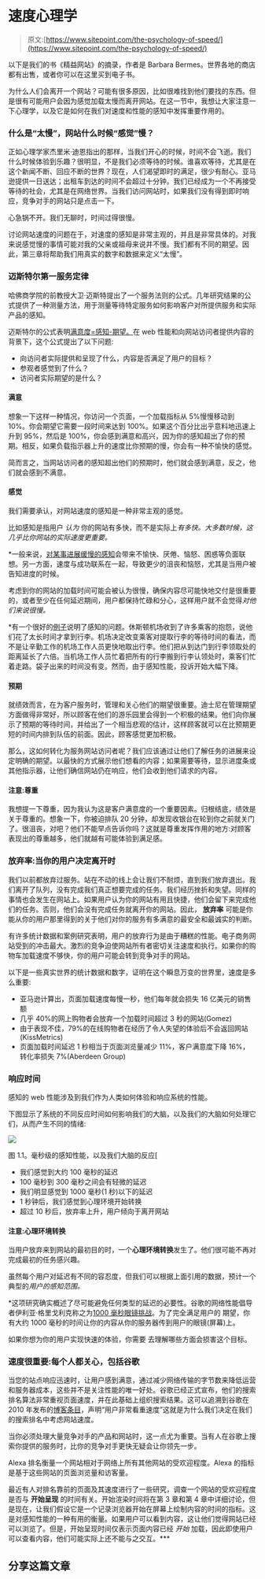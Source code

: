 # 速度心理学

> 原文:[https://www.sitepoint.com/the-psychology-of-speed/](https://www.sitepoint.com/the-psychology-of-speed/)

以下是我们的书《精益网站》的摘录，作者是 Barbara Bermes。世界各地的商店都有出售，或者你可以在这里买到电子书。

为什么人们会离开一个网站？可能有很多原因，比如很难找到他们要找的东西。但是很有可能用户会因为感觉加载太慢而离开网站。在这一节中，我想让大家注意一下心理学，以及它是如何在我们对速度和性能的感知中发挥重要作用的。

### 什么是“太慢”，网站什么时候“感觉”慢？

正如心理学家杰里米·迪恩指出的那样，当我们开心的时候，时间不会飞逝。我们什么时候体验到乐趣？很明显，不是我们必须等待的时候。谁喜欢等待，尤其是在这个新闻不断、回应不断的世界？现在，人们渴望即时的满足，很少有耐心。亚马逊提供一日送达；出租车到达的时间不会超过十分钟。我们已经成为一个不再接受等待的社会，尤其是在网络世界。当我们访问网站时，如果我们没有得到即时响应，竞争对手的网站只是点击一下。

心急锅不开。我们无聊时，时间过得很慢。

讨论网站速度的问题在于，对速度的感知是非常主观的，并且是非常具体的。对我来说感觉慢的事情可能对我的父亲或祖母来说并不慢。我们都有不同的期望。因此，第三章将帮助我们用真实的数字和数据来定义“太慢”。

### 迈斯特尔第一服务定律

哈佛商学院的前教授大卫·迈斯特提出了一个服务法则的公式。几年研究结果的公式提供了一种测量方法，用于测量等待特定服务如何影响客户对所提供服务和实际产品的感知。

迈斯特尔的公式表明[满意度=感知-期望。](http://faculty.haas.berkeley.edu/andy/blockhandouts/Queue%20Psychology.ppt)在 web 性能和向网站访问者提供内容的背景下，这个公式提出了以下问题:

*   向访问者实际提供和呈现了什么，内容是否满足了用户的目标？
*   参观者感觉到了什么？
*   访问者实际期望的是什么？

#### 满意

想象一下这样一种情况，你访问一个页面，一个加载指标从 5%慢慢移动到 10%。你会期望它需要一段时间来达到 100%。如果这个百分比出乎意料地迅速上升到 95%，然后是 100%，你会感到满意和高兴，因为你的感知超出了你的预期。相反，如果负载指示器上升的速度比你预期的慢，你会有一种不愉快的感觉。

简而言之，当网站访问者的感知超出他们的预期时，他们就会感到满意，反之，他们就会感到不满意。

#### 感觉

我们需要承认，对网站速度的感知是一种非常主观的感觉。

比如感知是指用户 *认为* 你的网站有多快，而不是实际上*有多快。大多数时候，这几乎比你网站的实际速度更重要。*

 *一般来说，[对某事进展缓慢的感知](http://www.slideshare.net/stoyan/psychology-of-performance)会带来不愉快、厌倦、恼怒、困惑等负面联想。另一方面，速度与成功联系在一起，导致更少的沮丧和恼怒，尤其是当用户被告知进度的时候。

考虑到你的网站的加载时间可能会被认为很慢，确保内容尽可能快地交付是很重要的，或者至少在任何延迟期间，用户都保持忙碌和分心，这样用户就不会觉得*对他们来说很慢。*

 *有一个很好的[例子](http://www.nytimes.com/2012/08/19/opinion/sunday/why-waiting-in-line-is-torture.html?pagewanted=all&_r=0)说明了感知的问题。休斯顿机场收到了许多乘客的抱怨，说他们花了太长时间才拿到行李。机场决定改变乘客对提取行李的等待时间的看法，而不是让辛勤工作的机场工作人员更快地取出行李。他们把从到达门到行李领取处的距离延长了六倍。当机场工作人员忙着把所有的行李搬到行李认领处时，乘客们忙着走路。袋子出来的时间没有变。然而，由于感知性能，投诉开始大幅下降。

#### 预期

就绩效而言，在为客户服务时，管理和关心他们的期望很重要。迪士尼在管理期望方面做得非常好，所以顾客在他们的游乐园里会得到一个积极的结果。他们向你展示了预期的等待时间，并给出了一个相当悲观的估计，这样顾客就可以在比预期更短的时间内排到队伍的前面。因此，顾客感觉更加积极。

那么，这如何转化为服务网站访问者呢？我们应该通过让他们了解任务的进展来设定明确的期望。以最快的方式展示他们想看的内容；如果需要等待，显示进度条或其他指示器，让他们确信网站仍在响应，他们会收到他们请求的内容。

#### 注意:尊重

我想提一下尊重，因为我认为这是客户满意度的一个重要因素。归根结底，绩效是关于尊重的。想象一下，你被迫排队 20 分钟，却发现收银台在轮到你之前就关门了。很沮丧，对吧？他们不能早点告诉你吗？这就是尊重发挥作用的地方:对顾客表现出的尊重越多，他们就越有可能体验到满足感。

### 放弃率:当你的用户决定离开时

我们以前都放弃过服务。站在不动的线上会让我们不耐烦，直到我们放弃退出。我们离开了队列，没有完成我们真正想要完成的任务。我们经历挫折和失望。同样的事情也会发生在网站上。如果用户认为你的网站有用且快捷，他们会留下来完成他们的任务。否则，他们会没有完成任务就离开你的网站。因此， **放弃率** 可能是你能从你的用户那里得到的关于他们对你的服务有多满意的最安全和最诚实的判断。

有许多统计数据和案例研究表明，用户的放弃行为是由于糟糕的性能。电子商务网站受到的冲击最大。激烈的竞争迫使网站所有者密切关注速度和执行。如果你的购物车加载速度不够快，你的用户可能会转到竞争对手的网站。

以下是一些真实世界的统计数据和数字，证明在这个瞬息万变的世界里，速度是多么重要:

*   亚马逊计算出，页面加载速度每慢一秒，他们每年就会损失 16 亿美元的销售额
*   几乎 40%的网上购物者会放弃一个加载时间超过 3 秒的网站(Gomez)
*   由于表现不佳，79%的在线购物者在经历了令人失望的体验后不会返回网站(KissMetrics)
*   页面加载时间延迟 1 秒相当于页面浏览量减少 11%，客户满意度下降 16%，转化率损失 7%(Aberdeen Group)

### 响应时间

感知的 web 性能涉及到我们作为人类如何体验和响应系统的性能。

下图显示了系统的不同反应时间如何影响我们的大脑，以及我们的大脑如何处理它们，从而产生不同的情绪:

![](../Images/3d743c5ce8c7fe5296add460e9565455.png)

图 1.1。毫秒级的感知性能，以及我们大脑的反应[

*   我们感觉到大约 100 毫秒的延迟
*   100 毫秒到 300 毫秒之间会有轻微的延迟
*   我们明显感觉到 1000 毫秒(1 秒)以下的延迟
*   1 秒钟后，我们感觉到心理环境开始转换
*   超过 10 秒后，放弃率上升，用户倾向于离开网站

#### 注意:心理环境转换

当用户放弃来到网站的最初目的时，一个**心理环境转换**发生了。他们很可能不再对完成最初的任务感兴趣。

虽然每个用户对延迟有不同的容忍度，但我们可以根据上面引用的数据，预计一个典型的*用户的感知范围。*

 *这项研究确实概述了尽可能避免任何类型的延迟的必要性。谷歌的网络性能倡导者伊利亚·格里戈利克称之为[1000 毫秒眼镜挑战](https://www.igvita.com/slides/2013/io-pagespeed.pdf)。为了完全满足用户的
期望，你有大约 1000 毫秒的时间让你的内容从你的服务器传到用户的眼镜(屏幕)上。

如果你想为你的用户实现快速的体验，你需要
去理解哪些方面会损害这个目标。

### 速度很重要:每个人都关心，包括谷歌

当您的站点响应迅速时，让用户感到满意，通过减少网络传输的字节数来降低运营和服务器成本，这些并不是关注性能的唯一好处。谷歌已经正式宣布，他们的搜索排名算法非常重视页面速度，并在此基础上组织搜索结果。这可以追溯到谷歌在 2010 年发布的[博客条目](http://googlewebmastercentral.blogspot.ca/2010/04/using-site-speed-in-web-search-ranking.html)，声明“用户非常看重速度”这就是为什么我们决定在我们的搜索排名中考虑网站速度。

当你必须处理大量竞争对手的产品和网站时，这一点尤为重要。当有人在谷歌上搜索你提供的服务时，比你的竞争对手更快无疑会让你领先一步。

Alexa 排名衡量一个网站相对于网络上所有其他网站的受欢迎程度。Alexa 的指标是基于这些网站的页面浏览量和访客量。

最近有人对排名靠前的页面及其速度进行了一些研究，调查一个网站的受欢迎程度是否与
**开始呈现** 的时间有关。开始渲染时间将在第 3 章和第 4 章中详细讨论，但是现在，让我们假设它是一个记录浏览器开始在屏幕上绘制内容的时间的指标。这是对感知性能的一种有用的衡量。如果用户可以看到内容，这让他们觉得网站已经可以浏览了。但是，开始呈现时间仅表示页面内容已经 *开始* 加载，因此即使用户可以查看内容，他们可能实际上还不能与之交互。*** 

## **分享这篇文章**